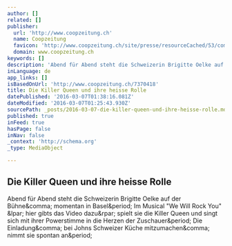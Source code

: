 ```yaml
---
author: []
related: []
publisher:
  url: 'http://www.coopzeitung.ch'
  name: Coopzeitung
  favicon: 'http://www.coopzeitung.ch/site/presse/resourceCached/53/common/images/favicon.ico'
  domain: www.coopzeitung.ch
keywords: []
description: 'Abend für Abend steht die Schweizerin Brigitte Oelke auf der Bühne, momentan in Basel. Im Musical "We Will Rock You" ( hier gibts das Video dazu) spielt sie die Killer Queen und singt sich mit ihrer Powerstimme in die Herzen der Zuschauer. Die Einladung, bei Johns Schweizer Küche mitzumachen, nimmt sie spontan an.'
inLanguage: de
app_links: []
isBasedOnUrl: 'http://www.coopzeitung.ch/7370418'
title: Die Killer Queen und ihre heisse Rolle
datePublished: '2016-03-07T01:38:16.081Z'
dateModified: '2016-03-07T01:25:43.930Z'
sourcePath: _posts/2016-03-07-die-killer-queen-und-ihre-heisse-rolle.md
published: true
inFeed: true
hasPage: false
inNav: false
_context: 'http://schema.org'
_type: MediaObject

---
```

<article style=""><h1>Die Killer Queen und ihre heisse Rolle</h1><p>Abend für Abend steht die Schweizerin Brigitte Oelke auf der Bühne&amp;comma; momentan in Basel&amp;period; Im Musical "We Will Rock You" &amp;lpar; hier gibts das Video dazu&amp;rpar; spielt sie die Killer Queen und singt sich mit ihrer Powerstimme in die Herzen der Zuschauer&amp;period; Die Einladung&amp;comma; bei Johns Schweizer Küche mitzumachen&amp;comma; nimmt sie spontan an&amp;period;</p></article>